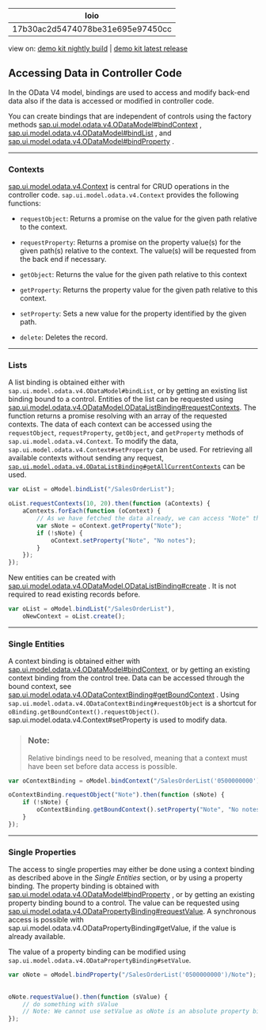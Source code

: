 <!-- loio17b30ac2d5474078be31e695e97450cc -->

| loio |
| -----|
| 17b30ac2d5474078be31e695e97450cc |

<div id="loio">

view on: [demo kit nightly build](https://sdk.openui5.org/nightly/#/topic/17b30ac2d5474078be31e695e97450cc) | [demo kit latest release](https://sdk.openui5.org/topic/17b30ac2d5474078be31e695e97450cc)</div>

## Accessing Data in Controller Code

In the OData V4 model, bindings are used to access and modify back-end data also if the data is accessed or modified in controller code.

You can create bindings that are independent of controls using the factory methods  [sap.ui.model.odata.v4.ODataModel\#bindContext](https://sdk.openui5.org/api/sap.ui.model.odata.v4.ODataModel/methods/bindContext) ,  [sap.ui.model.odata.v4.ODataModel\#bindList](https://sdk.openui5.org/api/sap.ui.model.odata.v4.ODataModel/methods/bindList) , and  [sap.ui.model.odata.v4.ODataModel\#bindProperty](https://sdk.openui5.org/api/sap.ui.model.odata.v4.ODataModel/methods/bindProperty) .

***

<a name="loio17b30ac2d5474078be31e695e97450cc__section_acw_zcc_v3b"/>

### Contexts

 [sap.ui.model.odata.v4.Context](https://sdk.openui5.org/api/sap.ui.model.odata.v4.Context) is central for CRUD operations in the controller code. `sap.ui.model.odata.v4.Context` provides the following functions:

-   `requestObject`: Returns a promise on the value for the given path relative to the context.

-   `requestProperty`: Returns a promise on the property value\(s\) for the given path\(s\) relative to the context. The value\(s\) will be requested from the back end if necessary.

-   `getObject`: Returns the value for the given path relative to this context

-   `getProperty`: Returns the property value for the given path relative to this context.

-   `setProperty`: Sets a new value for the property identified by the given path.

-   `delete`: Deletes the record.


***

<a name="loio17b30ac2d5474078be31e695e97450cc__section_h4x_1dc_v3b"/>

### Lists

A list binding is obtained either with `sap.ui.model.odata.v4.ODataModel#bindList`, or by getting an existing list binding bound to a control. Entities of the list can be requested using  [sap.ui.model.odata.v4.ODataModel.ODataListBinding\#requestContexts](https://sdk.openui5.org/api/sap.ui.model.odata.v4.ODataListBinding/methods/requestContexts). The function returns a promise resolving with an array of the requested contexts. The data of each context can be accessed using the `requestObject`, `requestProperty`, `getObject`, and `getProperty` methods of `sap.ui.model.odata.v4.Context`. To modify the data, `sap.ui.model.odata.v4.Context#setProperty` can be used. For retrieving all available contexts without sending any request, [`sap.ui.model.odata.v4.ODataListBinding#getAllCurrentContexts`](https://sdk.openui5.org/api/sap.ui.model.odata.v4.ODataListBinding%23methods/getAllCurrentContexts) can be used.

```js
var oList = oModel.bindList("/SalesOrderList");

oList.requestContexts(10, 20).then(function (aContexts) {
    aContexts.forEach(function (oContext) {
        // As we have fetched the data already, we can access "Note" through getProperty
        var sNote = oContext.getProperty("Note"); 
        if (!sNote) {
            oContext.setProperty("Note", "No notes");
        }
    });
});
```

New entities can be created with  [sap.ui.model.odata.v4.ODataModel.ODataListBinding\#create](https://sdk.openui5.org/api/sap.ui.model.odata.v4.ODataListBinding/methods/create) . It is not required to read existing records before.

```js
var oList = oModel.bindList("/SalesOrderList"),
    oNewContext = oList.create();
```

***

<a name="loio17b30ac2d5474078be31e695e97450cc__section_tvt_bdc_v3b"/>

### Single Entities

A context binding is obtained either with  [sap.ui.model.odata.v4.ODataModel\#bindContext](https://sdk.openui5.org/api/sap.ui.model.odata.v4.ODataModel/methods/bindContext), or by getting an existing context binding from the control tree. Data can be accessed through the bound context, see  [sap.ui.model.odata.v4.ODataContextBinding\#getBoundContext](https://sdk.openui5.org/api/sap.ui.model.odata.v4.ODataContextBinding/methods/getBoundContext) . Using `sap.ui.model.odata.v4.ODataContextBinding#requestObject` is a shortcut for `oBinding.getBoundContext().requestObject()`. sap.ui.model.odata.v4.Context\#setProperty is used to modify data.

> ### Note:  
> Relative bindings need to be resolved, meaning that a context must have been set before data access is possible.

```js
var oContextBinding = oModel.bindContext("/SalesOrderList('0500000000')");

oContextBinding.requestObject("Note").then(function (sNote) {
    if (!sNote) {
        oContextBinding.getBoundContext().setProperty("Note", "No notes");
    }
});
```

***

<a name="loio17b30ac2d5474078be31e695e97450cc__section_hg5_cdc_v3b"/>

### Single Properties

The access to single properties may either be done using a context binding as described above in the *Single Entities* section, or by using a property binding. The property binding is obtained with  [sap.ui.model.odata.v4.ODataModel\#bindProperty](https://sdk.openui5.org/api/sap.ui.model.odata.v4.ODataModel/methods/bindProperty) , or by getting an existing property binding bound to a control. The value can be requested using [sap.ui.model.odata.v4.ODataPropertyBinding\#requestValue](https://sdk.openui5.org/api/sap.ui.model.odata.v4.ODataPropertyBinding/methods/requestValue). A synchronous access is possible with sap.ui.model.odata.v4.ODataPropertyBinding\#getValue, if the value is already available.

The value of a property binding can be modified using `sap.ui.model.odata.v4.ODataPropertyBinding#setValue`.

```js
var oNote = oModel.bindProperty("/SalesOrderList('0500000000')/Note");
 
 
oNote.requestValue().then(function (sValue) {
    // do something with sValue
    // Note: We cannot use setValue as oNote is an absolute property binding
});
```

